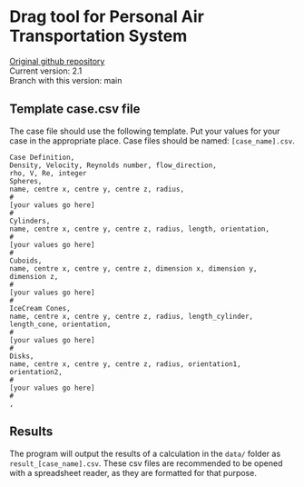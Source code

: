 # Drag tool for Personal Air Transportation System
[Original github repository](https://github.com/spockele/drag-tool)\
Current version: 2.1\
Branch with this version: main

## Template case.csv file
The case file should use the following template. Put your values for your case in the appropriate place. Case files should be named: `[case_name].csv`.
```
Case Definition,
Density, Velocity, Reynolds number, flow_direction,
rho, V, Re, integer
Spheres,
name, centre x, centre y, centre z, radius,
#
[your values go here]
#
Cylinders,
name, centre x, centre y, centre z, radius, length, orientation,
#
[your values go here]
#
Cuboids,
name, centre x, centre y, centre z, dimension x, dimension y, dimension z,
#
[your values go here]
#
IceCream Cones,
name, centre x, centre y, centre z, radius, length_cylinder, length_cone, orientation,
#
[your values go here]
#
Disks,
name, centre x, centre y, centre z, radius, orientation1, orientation2,
#
[your values go here]
#
,

```

## Results
The program will output the results of a calculation in the `data/` folder as `result_[case_name].csv`. These csv files are recommended to be opened with a spreadsheet reader, as they are formatted for that purpose.
